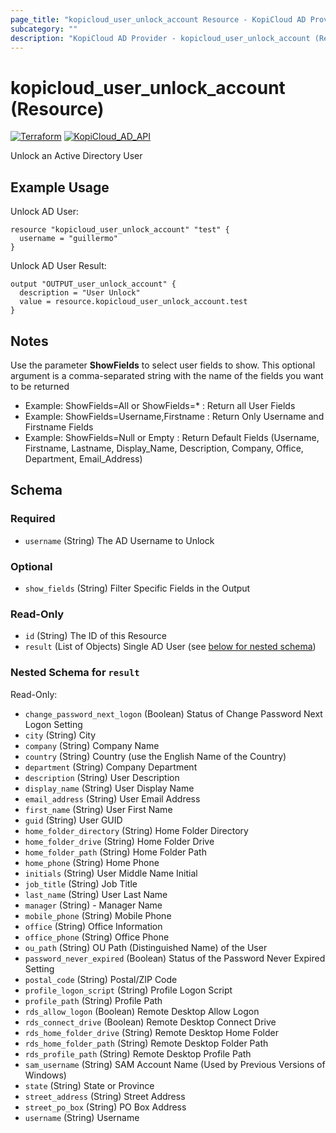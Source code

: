 ```yaml
---
page_title: "kopicloud_user_unlock_account Resource - KopiCloud AD Provider"
subcategory: ""
description: "KopiCloud AD Provider - kopicloud_user_unlock_account (Resource)"
---
```


# kopicloud_user_unlock_account (Resource)
[![Terraform](https://img.shields.io/badge/terraform-v1.3+-blue.svg)](https://www.terraform.io/downloads.html) 
[![KopiCloud_AD_API](https://img.shields.io/badge/kopiCloud_ad-v1.0+-blueviolet.svg)](https://www.kopicloud-ad-api.com)

Unlock an Active Directory User

## Example Usage

Unlock AD User:
```
resource "kopicloud_user_unlock_account" "test" {
  username = "guillermo"
}
```

Unlock AD User Result:
```
output "OUTPUT_user_unlock_account" {
  description = "User Unlock"
  value = resource.kopicloud_user_unlock_account.test
}
```

## Notes

Use the parameter **ShowFields** to select user fields to show. This optional argument is a comma-separated string with the name of the fields you want to be returned
- Example: ShowFields=All or ShowFields=* : Return all User Fields
- Example: ShowFields=Username,Firstname : Return Only Username and Firstname Fields
- Example: ShowFields=Null or Empty : Return Default Fields (Username, Firstname, Lastname, Display_Name, Description, Company, Office, Department, Email_Address)

## Schema

### Required

- `username` (String) The AD Username to Unlock

### Optional

- `show_fields` (String) Filter Specific Fields in the Output

### Read-Only

- `id` (String) The ID of this Resource
- `result` (List of Objects) Single AD User (see [below for nested schema](#nestedatt--result))

<a id="nestedatt--result"></a>
### Nested Schema for `result`

Read-Only:

- `change_password_next_logon` (Boolean) Status of Change Password Next Logon Setting
- `city` (String) City
- `company` (String) Company Name
- `country` (String) Country (use the English Name of the Country)
- `department` (String) Company Department
- `description` (String) User Description
- `display_name` (String) User Display Name
- `email_address` (String) User Email Address
- `first_name` (String) User First Name
- `guid` (String) User GUID
- `home_folder_directory` (String) Home Folder Directory
- `home_folder_drive` (String) Home Folder Drive
- `home_folder_path` (String) Home Folder Path
- `home_phone` (String) Home Phone
- `initials` (String) User Middle Name Initial
- `job_title` (String) Job Title
- `last_name` (String) User Last Name
- `manager` (String) - Manager Name
- `mobile_phone` (String) Mobile Phone
- `office` (String) Office Information
- `office_phone` (String) Office Phone
- `ou_path` (String) OU Path (Distinguished Name) of the User
- `password_never_expired` (Boolean) Status of the Password Never Expired Setting
- `postal_code` (String) Postal/ZIP Code
- `profile_logon_script` (String) Profile Logon Script
- `profile_path` (String) Profile Path
- `rds_allow_logon` (Boolean) Remote Desktop Allow Logon
- `rds_connect_drive` (Boolean) Remote Desktop Connect Drive
- `rds_home_folder_drive` (String) Remote Desktop Home Folder
- `rds_home_folder_path` (String) Remote Desktop Folder Path
- `rds_profile_path` (String) Remote Desktop Profile Path
- `sam_username` (String) SAM Account Name (Used by Previous Versions of Windows)
- `state` (String) State or Province
- `street_address` (String) Street Address
- `street_po_box` (String) PO Box Address
- `username` (String) Username
